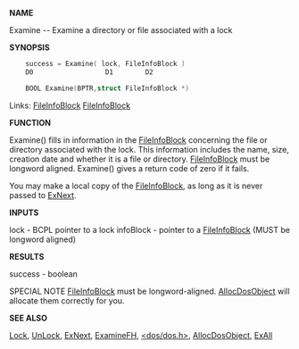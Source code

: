 
**NAME**

Examine -- Examine a directory or file associated with a lock

**SYNOPSIS**

```c
    success = Examine( lock, FileInfoBlock )
    D0                  D1        D2

    BOOL Examine(BPTR,struct FileInfoBlock *)

```
Links: [FileInfoBlock](_0068.md) [FileInfoBlock](_0068.md) 

**FUNCTION**

Examine() fills in information in the [FileInfoBlock](_0068.md) concerning the
file or directory associated with the lock. This information
includes the name, size, creation date and whether it is a file or
directory.  [FileInfoBlock](_0068.md) must be longword aligned.  Examine() gives
a return code of zero if it fails.

You may make a local copy of the [FileInfoBlock](_0068.md), as long as it is
never passed to [ExNext](ExNext.md).

**INPUTS**

lock      - BCPL pointer to a lock
infoBlock - pointer to a [FileInfoBlock](_0068.md) (MUST be longword aligned)

**RESULTS**

success - boolean

SPECIAL NOTE
[FileInfoBlock](_0068.md) must be longword-aligned.  [AllocDosObject](AllocDosObject.md) will
allocate them correctly for you.

**SEE ALSO**

[Lock](Lock.md), [UnLock](UnLock.md), [ExNext](ExNext.md), [ExamineFH](ExamineFH.md), [&#060;dos/dos.h&#062;](_0068.md), [AllocDosObject](AllocDosObject.md),
[ExAll](ExAll.md)
